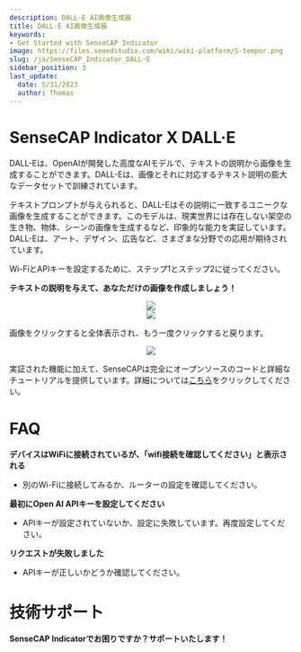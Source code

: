 ```yaml
---
description: DALL·E AI画像生成器
title: DALL·E AI画像生成器
keywords:
- Get Started with SenseCAP Indicator
image: https://files.seeedstudio.com/wiki/wiki-platform/S-tempor.png
slug: /ja/SenseCAP_Indicator_DALL·E
sidebar_position: 3
last_update:
  date: 5/31/2023
  author: Thomas
---
```

# **SenseCAP Indicator X DALL·E**

DALL-Eは、OpenAIが開発した高度なAIモデルで、テキストの説明から画像を生成することができます。DALL-Eは、画像とそれに対応するテキスト説明の膨大なデータセットで訓練されています。

テキストプロンプトが与えられると、DALL-Eはその説明に一致するユニークな画像を生成することができます。このモデルは、現実世界には存在しない架空の生き物、物体、シーンの画像を生成するなど、印象的な能力を実証しています。DALL-Eは、アート、デザイン、広告など、さまざまな分野での応用が期待されています。

Wi-FiとAPIキーを設定するために、ステップ1とステップ2に従ってください。


**テキストの説明を与えて、あなただけの画像を作成しましょう！**

<div align="center"><img width={480} src="https://files.seeedstudio.com/wiki/SenseCAP/SenseCAP_Indicator/DALL1.png"/></div>


<div align="center"><img width={480} src="https://files.seeedstudio.com/wiki/SenseCAP/SenseCAP_Indicator/DALL2.png"/></div>

画像をクリックすると全体表示され、もう一度クリックすると戻ります。

<div align="center"><img width={480} src="https://files.seeedstudio.com/wiki/SenseCAP/SenseCAP_Indicator/dall2.png"/></div>


実証された機能に加えて、SenseCAPは完全にオープンソースのコードと詳細なチュートリアルを提供しています。詳細については[こちら](/ja/SenseCAP_Indicator_ChatGPT)をクリックしてください。


# **FAQ**


**デバイスはWiFiに接続されているが、「wifi接続を確認してください」と表示される**

- 別のWi-Fiに接続してみるか、ルーターの設定を確認してください。


**最初にOpen AI APIキーを設定してください**

- APIキーが設定されていないか、設定に失敗しています。再度設定してください。


**リクエストが失敗しました**

- APIキーが正しいかどうか確認してください。

# **技術サポート**

**SenseCAP Indicatorでお困りですか？サポートいたします！**

<div class="button_tech_support_container">
<a href="https://discord.com/invite/QqMgVwHT3X" class="button_tech_support_sensecap"></a>
<a href="https://support.sensecapmx.com/portal/en/home" class="button_tech_support_sensecap3"></a>
</div>

<div class="button_tech_support_container">
<a href="mailto:support@sensecapmx.com" class="button_tech_support_sensecap2"></a>
<a href="https://github.com/Seeed-Studio/wiki-documents/discussions/69" class="button_discussion"></a>
</div>